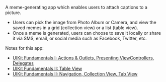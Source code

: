 A meme-generating app which enables users to attach captions to a picture.

- Users can pick the image from Photo Album or Camera, and view the saved memes in a grid 
(collection view) or a list (table view).
- Once a meme is generated, users can choose to save it locally or share it via SMS, email, or social media such as
Facebook, Twitter, etc.

Notes for this app:

- [UIKit Fundamentals I: Actions & Outlets, Presenting ViewControllers, Delegates](http://loganyc1934.github.io/coding/ios/2015/10/05/ios-app-mememe/)
- [UIKit Fundamentals II: Table View](http://loganyc1934.github.io/coding/ios/2015/10/06/uikitii-tableview/)
- [UIKit Fundamentals II: Navigation, Collection View, Tab View](http://loganyc1934.github.io/ios/coding/2015/10/15/uikitii-navigation)